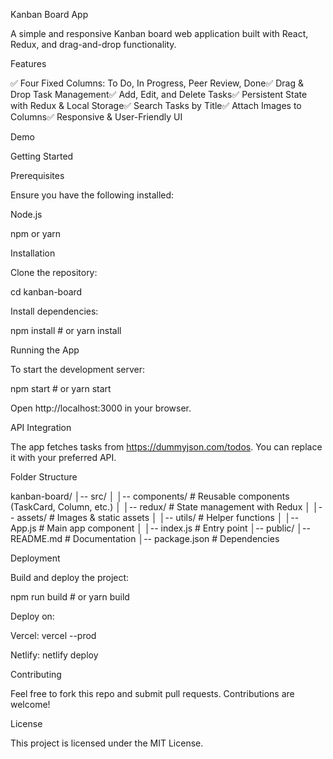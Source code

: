 Kanban Board App

A simple and responsive Kanban board web application built with React, Redux, and drag-and-drop functionality.

Features

✅ Four Fixed Columns: To Do, In Progress, Peer Review, Done✅ Drag & Drop Task Management✅ Add, Edit, and Delete Tasks✅ Persistent State with Redux & Local Storage✅ Search Tasks by Title✅ Attach Images to Columns✅ Responsive & User-Friendly UI

Demo



Getting Started

Prerequisites

Ensure you have the following installed:

Node.js

npm or yarn

Installation

Clone the repository:


cd kanban-board

Install dependencies:

npm install  # or yarn install

Running the App

To start the development server:

npm start  # or yarn start

Open http://localhost:3000 in your browser.

API Integration

The app fetches tasks from https://dummyjson.com/todos. You can replace it with your preferred API.

Folder Structure

kanban-board/
│-- src/
│   │-- components/      # Reusable components (TaskCard, Column, etc.)
│   │-- redux/           # State management with Redux
│   │-- assets/          # Images & static assets
│   │-- utils/           # Helper functions
│   │-- App.js           # Main app component
│   │-- index.js         # Entry point
│-- public/
│-- README.md            # Documentation
│-- package.json         # Dependencies

Deployment

Build and deploy the project:

npm run build  # or yarn build

Deploy on:

Vercel: vercel --prod

Netlify: netlify deploy

Contributing

Feel free to fork this repo and submit pull requests. Contributions are welcome!

License

This project is licensed under the MIT License.

